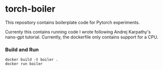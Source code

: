 # torch-boiler
This repository contains boilerplate code for Pytorch experiments.

Currenty this contains running code I wrote following Andrej Karpathy's nano-gpt tutorial. Currently, the dockerfile only contains support for a CPU.

### Build and Run
``` 
docker build -t boiler .
docker run boiler
```
